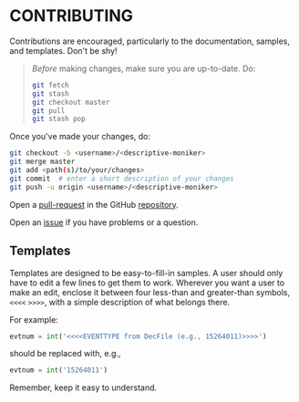# CONTRIBUTING
Contributions are encouraged, particularly to the documentation, samples, and
templates. Don't be shy!

> _Before_ making changes, make sure you are up-to-date. Do:
> ```bash
> git fetch
> git stash
> git checkout master
> git pull
> git stash pop
> ```

Once you've made your changes, do:
```bash
git checkout -b <username>/<descriptive-moniker>
git merge master
git add <path(s)/to/your/changes>
git commit  # enter a short description of your changes
git push -u origin <username>/<descriptive-moniker>
```
Open a [pull-request](https://github.com/goi42/SU-lhcb-MC-gen/pulls) in the
GitHub [repository](https://github.com/goi42/SU-lhcb-MC-gen).

Open an [issue](https://github.com/goi42/SU-lhcb-MC-gen/issues) if you have
problems or a question.

## Templates
Templates are designed to be easy-to-fill-in samples. A user should only have to
edit a few lines to get them to work. Wherever you want a user to make an edit,
enclose it between four less-than and greater-than symbols, `<<<<` `>>>>`, with
a simple description of what belongs there.

For example:
```python
evtnum = int('<<<<EVENTTYPE from DecFile (e.g., 15264011)>>>>')
```
should be replaced with, e.g.,
```python
evtnum = int('15264011')
```
Remember, keep it easy to understand.
